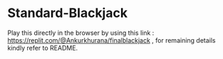 # Standard-Blackjack
Play this directly in the browser by using this link : https://replit.com/@Ankurkhurana/finalblackjack , for remaining details kindly refer to README.
